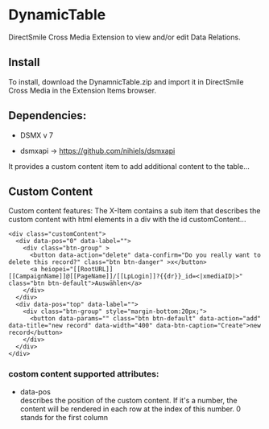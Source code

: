 # DynamicTable
DirectSmile Cross Media Extension to view and/or edit Data Relations.

## Install
To install, download the DynamnicTable.zip and import it in DirectSmile Cross Media in the Extension Items browser.

## Dependencies:
- DSMX v 7

- dsmxapi -> https://github.com/nihiels/dsmxapi


It provides a custom content item to add additional content to the table...
## Custom Content
Custom content features:
The X-Item contains a sub item that describes the custom content with html elements in a div with the id customContent...
```
<div class="customContent">
  <div data-pos="0" data-label="">
    <div class="btn-group" >
      <button data-action="delete" data-confirm="Do you really want to delete this record?" class="btn btn-danger" >x</button>
      <a heiopei="[[RootURL]][[CampaignName]]@[[PageName]]/[[LpLogin]]?{{dr}}_id=<|xmediaID|>" class="btn btn-default">Auswählen</a>
    </div>
  </div>
  <div data-pos="top" data-label="">
    <div class="btn-group" style="margin-bottom:20px;">
      <button data-params="" class="btn btn-default" data-action="add" data-title="new record" data-width="400" data-btn-caption="Create">new record</button>
    </div>
  </div>
</div>
```
### costom content supported attributes:
- data-pos<br />
describes the position of the custom content. If it's a number, the content will be rendered in each row at the index of this number. 0 stands for the first column
